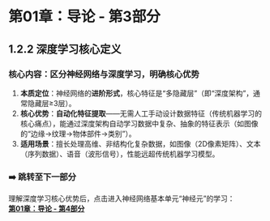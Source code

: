 # 第01章：导论 - 第3部分
## 1.2.2 深度学习核心定义  
### 核心内容：区分神经网络与深度学习，明确核心优势  
1. **本质定位**：神经网络的**进阶形式**，核心特征是“多隐藏层”（即“深度架构”，通常隐藏层≥3层）。  
2. **核心优势**：**自动化特征提取**——无需人工手动设计数据特征（传统机器学习的核心痛点），能通过深度架构自动学习数据中复杂、抽象的特征表示（如图像的“边缘→纹理→物体部件→类别”）。  
3. **适用场景**：擅长处理高维、非结构化复杂数据，如图像（2D像素矩阵）、文本（序列数据）、语音（波形信号），性能远超传统机器学习模型。  

### ➡️ 跳转至下一部分  
理解深度学习核心优势后，点击进入神经网络基本单元“神经元”的学习：  
**[第01章：导论 - 第4部分](chter04.md)**
